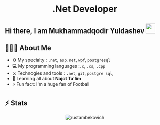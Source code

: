 <h1 align="center">.Net Developer</h1>

## Hi there, I am Mukhammadqodir Yuldashev <img src="https://raw.githubusercontent.com/aemmadi/aemmadi/master/wave.gif" width="30px">


<h2 align="left">👨🏻‍💻 About Me</h2>

- ⚙️ My specialty : `.net`, `asp.net`, `wpf`, `postgresql`
- 💻 My programming languages :`.c`, `.cs`, `.cpp`
- ⚔️ Technogies and tools : `.net`, `git`, `postgre sql`, 
- 🌱 Learning all about **Najot Ta'lim**
- ⚡️ Fun fact: I'm a huge fan of Football

## ⚡ Stats
<p align="center"> <img src="https://github-readme-stats.vercel.app/api?username=rustambekovich&show_icons=true&theme=gotham" alt="rustambekovich"/>

